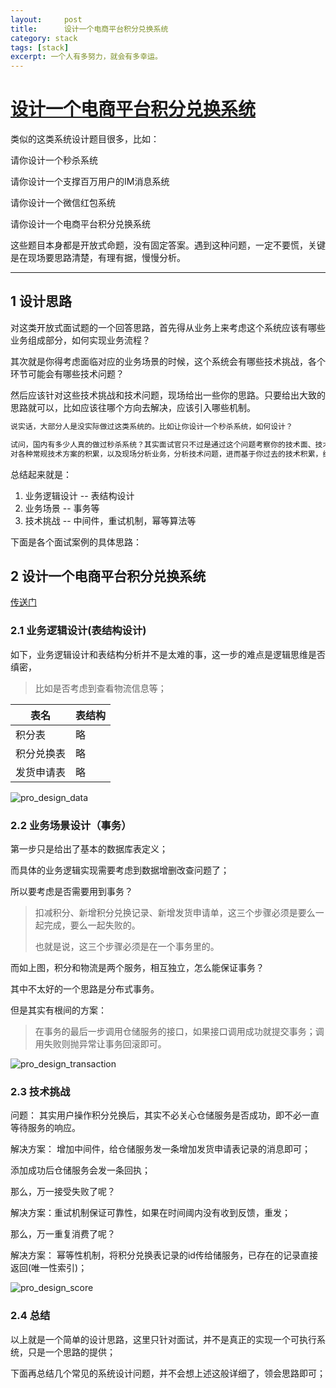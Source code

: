 ```yaml
---
layout:     post
title:      设计一个电商平台积分兑换系统
category: stack
tags: [stack]
excerpt: 一个人有多努力，就会有多幸运。
---
```


[设计一个电商平台积分兑换系统](https://maimai.cn/article/detail?fid=1252495809&efid=0fjwMCDG17Y5XvRkRRwE4g)
=======================================

类似的这类系统设计题目很多，比如：

请你设计一个秒杀系统

请你设计一个支撑百万用户的IM消息系统

请你设计一个微信红包系统

请你设计一个电商平台积分兑换系统

这些题目本身都是开放式命题，没有固定答案。遇到这种问题，一定不要慌，关键是在现场要思路清楚，有理有据，慢慢分析。

-------------------------------------

1 设计思路
------------------------------------

对这类开放式面试题的一个回答思路，首先得从业务上来考虑这个系统应该有哪些业务组成部分，如何实现业务流程？

其次就是你得考虑面临对应的业务场景的时候，这个系统会有哪些技术挑战，各个环节可能会有哪些技术问题？

然后应该针对这些技术挑战和技术问题，现场给出一些你的思路。只要给出大致的思路就可以，比如应该往哪个方向去解决，应该引入哪些机制。

```html
说实话，大部分人是没实际做过这类系统的。比如让你设计一个秒杀系统，如何设计？

试问，国内有多少人真的做过秒杀系统？其实面试官只不过是通过这个问题考察你的技术面、技术功底，
对各种常规技术方案的积累，以及现场分析业务，分析技术问题，进而基于你过去的技术积累，给出合理解决方案的一个能力。
```

总结起来就是：

1. 业务逻辑设计 --    表结构设计
2. 业务场景     --    事务等
3. 技术挑战     --    中间件，重试机制，幂等算法等

下面是各个面试案例的具体思路：

2 设计一个电商平台积分兑换系统
-------------------------------------

[传送门](https://maimai.cn/article/detail?fid=1252495809&efid=0fjwMCDG17Y5XvRkRRwE4g)

### 2.1 业务逻辑设计(表结构设计)

如下，业务逻辑设计和表结构分析并不是太难的事，这一步的难点是逻辑思维是否缜密，

> 比如是否考虑到查看物流信息等；

| 表名      |表结构|
| ----      | --   |
| 积分表    | 略     |
| 积分兑换表|  略    |
| 发货申请表|  略    |

![pro_design_data](https://hunzino1.github.io/assets/images/2019/interview/pro_design_data.png)

### 2.2 业务场景设计（事务）

第一步只是给出了基本的数据库表定义；

而具体的业务逻辑实现需要考虑到数据增删改查问题了；

所以要考虑是否需要用到事务？

> 扣减积分、新增积分兑换记录、新增发货申请单，这三个步骤必须是要么一起完成，要么一起失败的。
> 
> 也就是说，这三个步骤必须是在一个事务里的。

而如上图，积分和物流是两个服务，相互独立，怎么能保证事务？

其中不太好的一个思路是分布式事务。

但是其实有根间的方案：

> 在事务的最后一步调用仓储服务的接口，如果接口调用成功就提交事务；调用失败则抛异常让事务回滚即可。

![pro_design_transaction](https://hunzino1.github.io/assets/images/2019/interview/pro_design_transaction.png)

### 2.3 技术挑战

问题： 其实用户操作积分兑换后，其实不必关心仓储服务是否成功，即不必一直等待服务的响应。

解决方案： 增加中间件，给仓储服务发一条增加发货申请表记录的消息即可；

添加成功后仓储服务会发一条回执；

那么，万一接受失败了呢？

解决方案：重试机制保证可靠性，如果在时间阈内没有收到反馈，重发；

那么，万一重复消费了呢？

解决方案： 幂等性机制，将积分兑换表记录的id传给储服务，已存在的记录直接返回(唯一性索引)；

![pro_design_score](https://hunzino1.github.io/assets/images/2019/interview/pro_design_score.png)

### 2.4 总结

以上就是一个简单的设计思路，这里只针对面试，并不是真正的实现一个可执行系统，只是一个思路的提供；

下面再总结几个常见的系统设计问题，并不会想上述这般详细了，领会思路即可；
